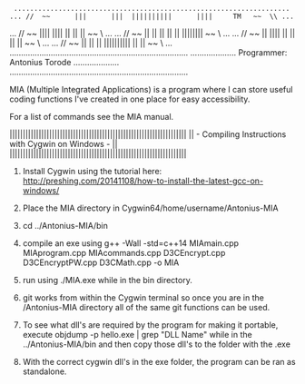      ....................................................................
    ... //  ~~      |||      |||  ||||||||||      ||||     TM   ~~  \\ ...
   ... //  ~~       ||||    ||||      ||         ||  ||          ~~  \\ ...
  ... //  ~~        || ||  || ||      ||        ||||||||          ~~  \\ ...
 ... //  ~~         ||  ||||  ||      ||       ||      ||          ~~  \\ ...
... //  ~~          ||   ||   ||  ||||||||||  ||        ||          ~~  \\ ...
..............................................................................
....................     Programmer: Antonius Torode      ....................
..............................................................................

MIA (Multiple Integrated Applications) is a program where I can store 
useful coding functions I've created in one place for easy accessibility.

For a list of commands see the MIA manual.

|||||||||||||||||||||||||||||||||||||||||||||||||||||||||||||||||||
||      - Compiling Instructions with Cygwin on Windows -        ||
|||||||||||||||||||||||||||||||||||||||||||||||||||||||||||||||||||

1) Install Cygwin using the tutorial here: 
http://preshing.com/20141108/how-to-install-the-latest-gcc-on-windows/

2) Place the MIA directory in Cygwin64/home/username/Antonius-MIA

3) cd ../Antonius-MIA/bin

4) compile an exe using 
g++ -Wall -std=c++14 MIAmain.cpp MIAprogram.cpp MIAcommands.cpp D3CEncrypt.cpp D3CEncryptPW.cpp D3CMath.cpp -o MIA

5) run using ./MIA.exe while in the bin directory.

6) git works from within the Cygwin terminal so once you are in the 
/Antonius-MIA directory all of the same git functions can be used.

7) To see what dll's are required by the program for making it portable,
execute objdump -p hello.exe | grep "DLL Name" while in the 
../Antonius-MIA/bin and then copy those dll's to the folder with the .exe

8) With the correct cygwin dll's in the exe folder, the program can be ran as standalone.